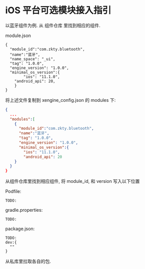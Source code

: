 # iOS 平台可选模块接入指引

以蓝牙组件为例.
从 组件仓库 里找到相应的组件.


module.json

```
{
  "module_id":"com.zkty.bluetooth",
  "name":"蓝牙",
  "name_space": "_ui",
  "tag": "1.0.0",
  "engine_version": "1.0.0",
  "minimal_os_version":{
		"ios": "11.1.0",
  	"android_api": 20,
	}
}
```

将上述文件复制到 xengine_config.json 的 modules 下:

```json
{
  ...
  "modules":[
    {
      "module_id":"com.zkty.bluetooth",
      "name":"蓝牙",
      "tag": "1.0.0",
      "engine_version": "1.0.0",
      "minimal_os_version":{
        "ios": "11.1.0",
        "android_api": 20
    }  
  }
}
```

从组件仓库里找到相应组件, 将 module_id, 和 version 写入以下位置

Podfile:

```
TODO:
```

gradle.properties:

```
TODO:
```

package.json:

```
TODO:
dev:{
  ""
}
```

从私库里拉取各自的包.
